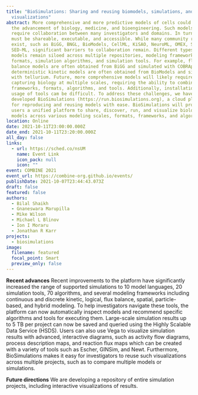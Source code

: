 ```yaml
---
title: "BioSimulations: Sharing and reusing biomodels, simulations, and
  visualizations"
abstract: More comprehensive and more predictive models of cells could enable
  the advancement of biology, medicine, and bioengineering. Such models will
  require collaboration between many investigators and domains. In turn, models
  must be shareable, executable, and accessible. While many community resources
  exist, such as BiGG, BNGL, BioModels, CellML, KiSAO, NeuroML, OMEX, SBML, and
  SED-ML, significant barriers to collaboration remain. Different types of
  models remain siloed across multiple repositories, modeling frameworks, model
  formats, simulation algorithms, and simulation tools. For example, flux
  balance models are often obtained from BiGG and simulated with COBRApy, while
  deterministic kinetic models are often obtained from BioModels and simulated
  with tellurium. Future, more comprehensive models will likely require
  capturing biology at multiple scales, requiring the ability to combine
  frameworks, formats, algorithms, and tools. Additionally, installation and
  usage of tools cam be difficult. To address these challenges, we have
  developed BioSimulations (https://run.biosimulations.org), a cloud platform
  for reproducing and reusing models with ease. BioSimulations will provide
  users a unified platform to share, discover, run, and visualize biological
  models across various modeling scales, formats, frameworks, and algorithms.
location: Online
date: 2021-10-11T23:00:00.000Z
date_end: 2021-10-11T23:20:00.000Z
all_day: false
links:
  - url: https://sched.co/nsUM
    name: Event Link
    icon_pack: null
    icon: ""
event: COMBINE 2021
event_url: https://combine-org.github.io/events/
publishDate: 2021-10-07T23:44:43.073Z
draft: false
featured: false
authors:
  - Bilal Shaikh
  - Gnaneswara Marupilla
  - Mike Wilson
  - Michael L Blinov
  - Ion I Moraru
  - Jonathan R Karr
projects:
  - biosimulations
image:
  filename: featured
  focal_point: Smart
  preview_only: false
---
```

**Recent advances**
Recent improvements to the platform have significantly increased the range of supported simulations to 10 model languages, 20 simulation tools, 70 algorithms, and several modeling frameworks including continuous and discrete kinetic, logical, flux balance, spatial, particle-based, and hybrid modeling. To help investigators navigate these tools, the platform can now automatically inspect models and recommend specific algorithms and tools for executing them. Large-scale simulation results up to 5 TB per project can now be saved and queried using the Highly Scalable Data Service (HSDS). Users can also use Vega to visualize simulation results with advanced, interactive diagrams, such as activity flow diagrams, process description maps, and reaction flux maps which can be created with a variety of tools such as Escher, GINSim, and Newt. Furthermore, BioSimulations makes it easy for investigators to reuse such visualizations across multiple projects, such as to compare multiple models or simulations.

**Future directions**
We are developing a repository  of entire simulation projects, including interactive visualizations of results.